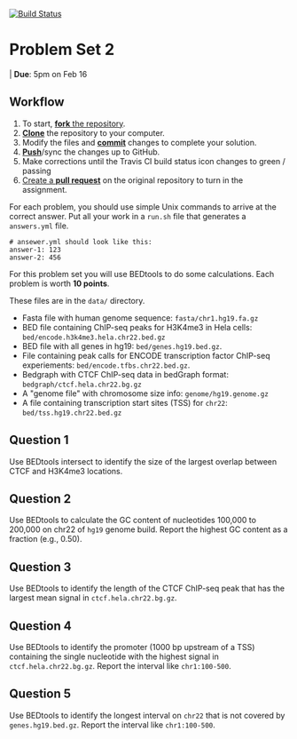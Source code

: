 [![Build Status](https://travis-ci.org/MOLB7621/problem-set-2.svg?branch=master)](https://travis-ci.org/MOLB7621/problem-set-2)

# Problem Set 2

| **Due**: 5pm on Feb 16

## Workflow

1. To start, [**fork** the repository][forking].
1. [**Clone**][ref-clone] the repository to your computer.
1. Modify the files and [**commit**][ref-commit] changes to complete your
solution.
1. [**Push**][ref-push]/sync the changes up to GitHub.
1. Make corrections until the Travis CI build status icon changes to green
/ passing
1. [Create a **pull request**][pull-request] on the original repository to
turn in the assignment.

[forking]: https://guides.github.com/activities/forking/
[ref-clone]: http://gitref.org/creating/#clone
[ref-commit]: http://gitref.org/basic/#commit
[ref-push]: http://gitref.org/remotes/#push
[pull-request]: https://help.github.com/articles/creating-a-pull-request

For each problem, you should use simple Unix commands to arrive at the
correct answer.  Put all your work in a `run.sh` file that generates
a `answers.yml` file.

```
# ansewer.yml should look like this:
answer-1: 123
answer-2: 456
```

For this problem set you will use BEDtools to do some calculations. Each
problem is worth **10 points**.

These files are in the `data/` directory.

- Fasta file with human genome sequence: `fasta/chr1.hg19.fa.gz`
- BED file containing ChIP-seq peaks for H3K4me3 in Hela cells:
  `bed/encode.h3k4me3.hela.chr22.bed.gz`
- BED file with all genes in hg19: `bed/genes.hg19.bed.gz`.
- File containing peak calls for ENCODE transcription factor ChIP-seq
  experiements: `bed/encode.tfbs.chr22.bed.gz`.
- Bedgraph with CTCF ChIP-seq data in bedGraph format: `bedgraph/ctcf.hela.chr22.bg.gz`
- A "genome file" with chromosome size info: `genome/hg19.genome.gz`
- A file containing transcription start sites (TSS) for `chr22`: `bed/tss.hg19.chr22.bed.gz`

## Question 1

Use BEDtools intersect to identify the size of the largest overlap between
CTCF and H3K4me3 locations.

## Question 2

Use BEDtools to calculate the GC content of nucleotides 100,000 to 200,000
on chr22 of `hg19` genome build. Report the highest GC content as a
fraction (e.g., 0.50).

## Question 3

Use BEDtools to identify the length of the CTCF ChIP-seq peak that 
has the largest mean signal in `ctcf.hela.chr22.bg.gz`.

## Question 4

Use BEDtools to identify the promoter (1000 bp upstream of a TSS)
containing the single nucleotide with the highest signal in
`ctcf.hela.chr22.bg.gz`.  Report the interval like `chr1:100-500`.

## Question 5

Use BEDtools to identify the longest interval on `chr22` that is not
covered by `genes.hg19.bed.gz`. Report the interval like `chr1:100-500`.

